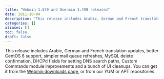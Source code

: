 ```yaml
---
title: "Webmin 1.570 and Usermin 1.490 released"
date: 2011-10-04
description: "This release includes Arabic, German and French translation updates, better CentOS 6 support,..."
categories: []
aliases: []
toc: false
draft: false
---
```

This release includes Arabic, German and French translation updates, better CentOS 6 support, simpler mail queue refreshes, MySQL delete confirmation, DHCPd fields for setting DNS search paths, Custom Commands module improvements and a bunch of UI cleanups. You can get it from the [Webmin downloads page][1], or from our YUM or APT repositories.

  [1]: download.html
